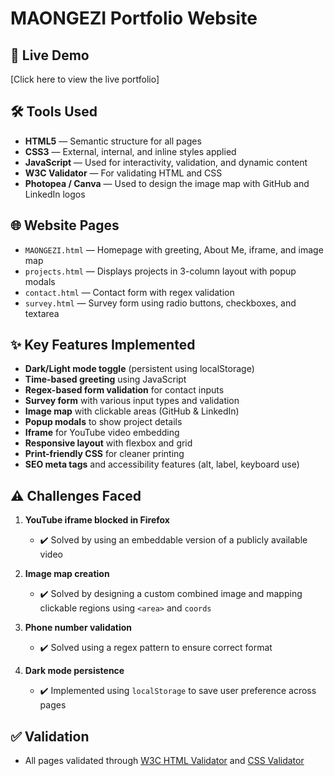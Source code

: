 # MAONGEZI Portfolio Website

## 🔗 Live Demo

[Click here to view the live portfolio]

## 🛠️ Tools Used
- **HTML5** — Semantic structure for all pages
- **CSS3** — External, internal, and inline styles applied
- **JavaScript** — Used for interactivity, validation, and dynamic content
- **W3C Validator** — For validating HTML and CSS
- **Photopea / Canva** — Used to design the image map with GitHub and LinkedIn logos

## 🌐 Website Pages
- `MAONGEZI.html` — Homepage with greeting, About Me, iframe, and image map
- `projects.html` — Displays projects in 3-column layout with popup modals
- `contact.html` — Contact form with regex validation
- `survey.html` — Survey form using radio buttons, checkboxes, and textarea

## ✨ Key Features Implemented
- **Dark/Light mode toggle** (persistent using localStorage)
- **Time-based greeting** using JavaScript
- **Regex-based form validation** for contact inputs
- **Survey form** with various input types and validation
- **Image map** with clickable areas (GitHub & LinkedIn)
- **Popup modals** to show project details
- **Iframe** for YouTube video embedding
- **Responsive layout** with flexbox and grid
- **Print-friendly CSS** for cleaner printing
- **SEO meta tags** and accessibility features (alt, label, keyboard use)

## ⚠️ Challenges Faced
1. **YouTube iframe blocked in Firefox**  
   - ✔️ Solved by using an embeddable version of a publicly available video

2. **Image map creation**  
   - ✔️ Solved by designing a custom combined image and mapping clickable regions using `<area>` and `coords`

3. **Phone number validation**  
   - ✔️ Solved using a regex pattern to ensure correct format

4. **Dark mode persistence**  
   - ✔️ Implemented using `localStorage` to save user preference across pages

## ✅ Validation
- All pages validated through [W3C HTML Validator](https://validator.w3.org/) and [CSS Validator](https://jigsaw.w3.org/css-validator/)


